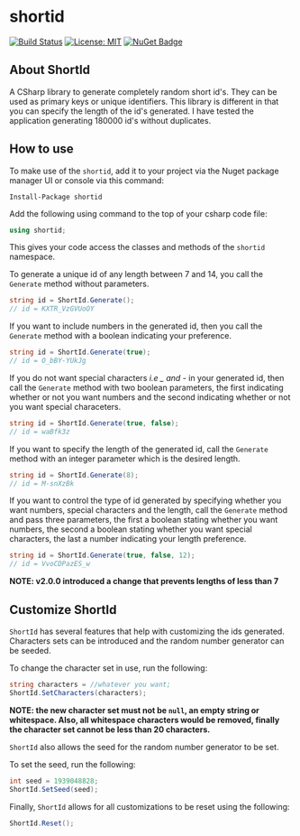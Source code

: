 # shortid

[![Build Status](https://travis-ci.org/bolorundurowb/shortid.svg?branch=master)](https://travis-ci.org/bolorundurowb/shortid)  [![License: MIT](https://img.shields.io/badge/License-MIT-yellow.svg)](LICENSE) [![NuGet Badge](https://buildstats.info/nuget/shortid)](https://www.nuget.org/packages/shortid)

## About ShortId

A CSharp library to generate completely random short id's. They can be used as primary keys or unique identifiers. This library is different in that you can specify the length of the id's generated. I have tested the application generating 180000 id's without duplicates.

## How to use

To make use of the `shortid`, add it to your project via the Nuget package manager UI or console via this command:

```
Install-Package shortid
```

Add the following using command to the top of your csharp code file:

```csharp
using shortid;
```

This gives your code access the classes and methods of the `shortid` namespace.

To generate a unique id of any length between 7 and 14, you call the `Generate` method without parameters.

```csharp
string id = ShortId.Generate();
// id = KXTR_VzGVUoOY
```

If you want to include numbers in the generated id, then you call the `Generate` method with a boolean indicating your preference.

```csharp
string id = ShortId.Generate(true);
// id = O_bBY-YUkJg
```

If you do not want special characters *i.e _ and -* in your generated id, then call the `Generate` method with two boolean parameters, the first indicating whether or not you want numbers and the second indicating whether or not you want special characeters.

```csharp
string id = ShortId.Generate(true, false);
// id = waBfk3z
```

If you want to specify the length of the generated id, call the `Generate` method with an integer parameter which is the desired length.

```csharp
string id = ShortId.Generate(8);
// id = M-snXzBk
```

If you want to control the type of id generated by specifying whether you want numbers, special characters and the length, call the `Generate` method and pass three parameters, the first a boolean stating whether you want numbers, the second a boolean stating whether you want special characters, the last a number indicating your length preference.

```csharp
string id = ShortId.Generate(true, false, 12);
// id = VvoCDPazES_w
```

**NOTE: v2.0.0 introduced a change that prevents lengths of less than 7**


## Customize ShortId

`ShortId` has several features that help with customizing the ids generated. Characters sets can be introduced and the random number generator can be seeded.

To change the character set in use, run the following:

```csharp
string characters = //whatever you want;
ShortId.SetCharacters(characters);
```

**NOTE: the new character set must not be `null`, an empty string or whitespace. Also, all whitespace characters would be removed, finally the character set cannot be less than 20 characters.**

`ShortId` also allows the seed for the random number generator to be set.

To set the seed, run the following:

```csharp
int seed = 1939048828;
ShortId.SetSeed(seed);
```

Finally, `ShortId` allows for all customizations to be reset using the following:

```csharp
ShortId.Reset();
```
